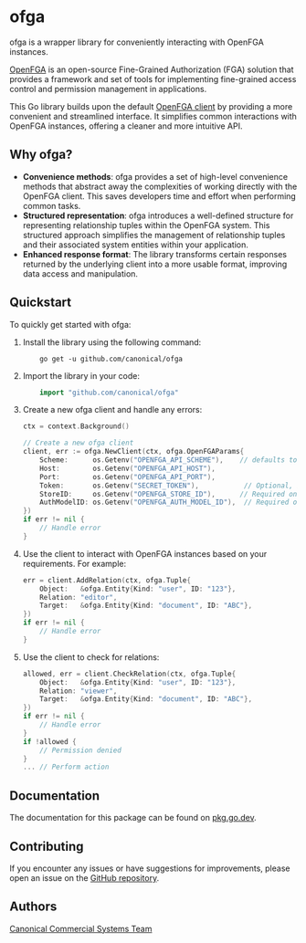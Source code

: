 # ofga

ofga is a wrapper library for conveniently interacting with OpenFGA instances.

[OpenFGA](https://openfga.dev/) is an open-source Fine-Grained Authorization (FGA) solution that provides a framework
and set of tools for implementing fine-grained access control and permission management in applications.

This Go library builds upon the default [OpenFGA client](https://github.com/openfga/go-sdk) by providing a more
convenient and streamlined interface. It simplifies common interactions with OpenFGA instances, offering a cleaner and
more intuitive API.

## Why ofga?

- **Convenience methods**: ofga provides a set of high-level convenience methods that abstract away the complexities of
working directly with the OpenFGA client. This saves developers time and effort when performing common tasks.
- **Structured representation**: ofga introduces a well-defined structure for representing relationship tuples within
the OpenFGA system. This structured approach simplifies the management of relationship tuples and their associated
system entities within your application.
- **Enhanced response format**: The library transforms certain responses returned by the underlying client into a more 
usable format, improving data access and manipulation.

## Quickstart

To quickly get started with ofga:

1. Install the library using the following command:
    ```shell
        go get -u github.com/canonical/ofga
    ```

2. Import the library in your code:
    ```go
        import "github.com/canonical/ofga"
    ```
   
3. Create a new ofga client and handle any errors:
    ```go
    ctx = context.Background()
    
   // Create a new ofga client
    client, err := ofga.NewClient(ctx, ofga.OpenFGAParams{
        Scheme:      os.Getenv("OPENFGA_API_SCHEME"),    // defaults to `https` if not specified.
        Host:        os.Getenv("OPENFGA_API_HOST"),
        Port:        os.Getenv("OPENFGA_API_PORT"),
        Token:       os.Getenv("SECRET_TOKEN"),           // Optional, based on the OpenFGA instance configuration.
        StoreID:     os.Getenv("OPENFGA_STORE_ID"),      // Required only when connecting to a pre-existing store.
        AuthModelID: os.Getenv("OPENFGA_AUTH_MODEL_ID"),  // Required only when connecting to a pre-existing auth model.
    })
    if err != nil {
        // Handle error
    }
    ```
4. Use the client to interact with OpenFGA instances based on your requirements. For example:
    ```go
    err = client.AddRelation(ctx, ofga.Tuple{
        Object:   &ofga.Entity{Kind: "user", ID: "123"},
        Relation: "editor",
        Target:   &ofga.Entity{Kind: "document", ID: "ABC"},
    })
    if err != nil {
        // Handle error
    }
    ```
5. Use the client to check for relations:
    ```go
    allowed, err = client.CheckRelation(ctx, ofga.Tuple{
        Object:   &ofga.Entity{Kind: "user", ID: "123"},
        Relation: "viewer",
        Target:   &ofga.Entity{Kind: "document", ID: "ABC"},
    })
    if err != nil {
        // Handle error
    }
    if !allowed {
        // Permission denied
    }
    ... // Perform action
    ```

## Documentation

The documentation for this package can be found on [pkg.go.dev](https://pkg.go.dev/github.com/canonical/ofga).


## Contributing

If you encounter any issues or have suggestions for improvements, please open an issue on the
[GitHub repository](https://github.com/canonical/ofga).


## Authors

[Canonical Commercial Systems Team](mailto:jaas-dev@lists.launchpad.net)
